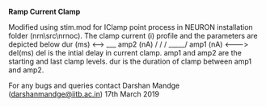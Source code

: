 **Ramp Current Clamp**

Modified using stim.mod for IClamp point process in 
NEURON installation folder (nrn\src\nrnoc). 
The clamp current (i) profile and the parameters are depicted below
	      dur (ms)
		   <-->
			     ___ amp2 (nA)
	        /
	       /
		    /
	_____/  amp1 (nA)
	<--->    
	 del(ms)
del is the intial delay in current clamp. amp1 and amp2 are the starting and 
last clamp levels. dur is the duration of clamp between amp1 and amp2.

For any bugs and queries contact Darshan Mandge (darshanmandge@iitb.ac.in)
17th March 2019
